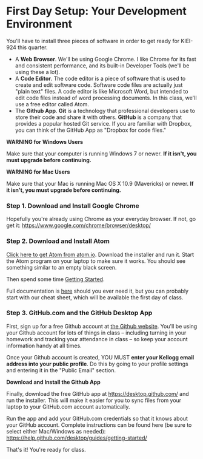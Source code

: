 # First Day Setup: Your Development Environment

You'll have to install three pieces of software in order to get ready for KIEI-924 this quarter.

- A **Web Browser**.  We'll be using Google Chrome. I like Chrome for its fast and consistent performance, and its built-in Developer Tools (we'll be using these a lot).
- A **Code Editor**. The code editor is a piece of software that is used to create and edit software code. Software code files are actually just "plain text" files.  A code editor is like Microsoft Word, but intended to edit code files instead of word processing documents. In this class, we'll use a free editor called Atom.
- The **Github App**. **Git** is a technology that professional developers use to store their code and share it with others. **GitHub** is a company that provides a popular hosted Git service.  If you are familiar with Dropbox, you can think of the GitHub App as "Dropbox for code files."

**WARNING for Windows Users**

Make sure that your computer is running Windows 7 or newer. **If it isn't, you must upgrade before continuing.**


**WARNING for Mac Users**

Make sure that your Mac is running Mac OS X 10.9 (Mavericks) or newer. **If it isn't, you must upgrade before continuing.**



### Step 1. Download and Install Google Chrome

Hopefully you're already using Chrome as your everyday browser.  If not, go get it: https://www.google.com/chrome/browser/desktop/

### Step 2. Download and Install Atom

[Click here to get Atom from atom.io](http://atom.io). Download the installer and run it.  Start the Atom program on your laptop to make sure it works.  You should see something similar to an empty black screen.

Then spend some time [Getting Started](https://atom.io/docs/v1.3.2/getting-started-atom-basics).

Full documentation is [here](https://atom.io/docs) should you ever need it, but you can probably start with our cheat sheet, which will be available the first day of class.

### Step 3. GitHub.com and the GitHub Desktop App

First, sign up for a free Github account at [the Github website](https://github.com/). You'll be using your Github account for lots of things in class – including turning in your homework and tracking your attendance in class – so keep your account information handy at all times.

Once your Github account is created, YOU MUST **enter your Kellogg email address into your public profile**. Do this by going to your profile settings and entering it in the "Public Email" section.

**Download and Install the Github App**

Finally, download the free GitHub app at https://desktop.github.com/ and run the installer.  This will make it easier for you to sync files from your laptop to your GitHub.com account automatically.

Run the app and add your GitHub.com credentials so that it knows about your GitHub account.  Complete instructions can be found here (be sure to select either Mac/Windows as needed): https://help.github.com/desktop/guides/getting-started/

That's it!  You're ready for class.

